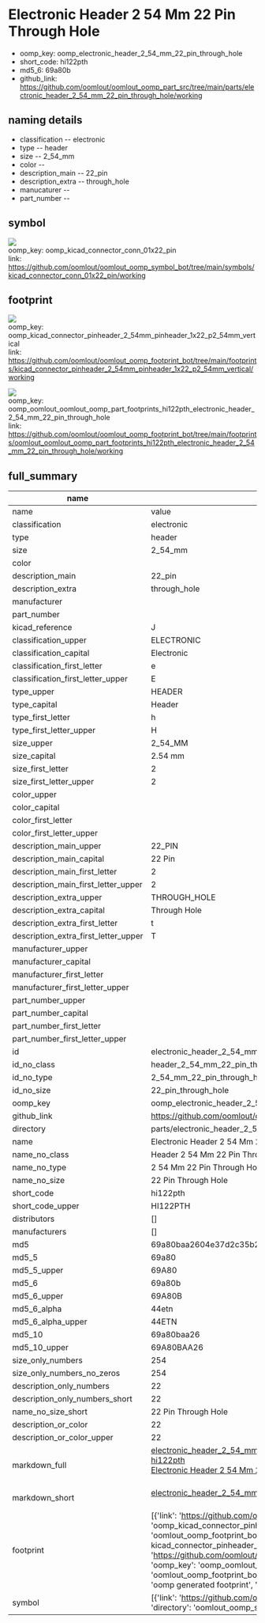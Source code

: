 # Electronic Header 2 54 Mm 22 Pin Through Hole

  
* oomp_key: oomp_electronic_header_2_54_mm_22_pin_through_hole 
* short_code: hi122pth
* md5_6: 69a80b  
* github_link: https://github.com/oomlout/oomlout_oomp_part_src/tree/main/parts/electronic_header_2_54_mm_22_pin_through_hole/working  
## naming details
* classification -- electronic
* type -- header
* size -- 2_54_mm
* color -- 
* description_main -- 22_pin
* description_extra -- through_hole
* manucaturer -- 
* part_number -- 



## symbol

![](symbol/{index}/working/working_600.png)  
oomp_key: oomp_kicad_connector_conn_01x22_pin  
link: https://github.com/oomlout/oomlout_oomp_symbol_bot/tree/main/symbols/kicad_connector_conn_01x22_pin/working  

## footprint

![](footprint/{index}/working/working_600.png)  
oomp_key: oomp_kicad_connector_pinheader_2_54mm_pinheader_1x22_p2_54mm_vertical  
link: https://github.com/oomlout/oomlout_oomp_footprint_bot/tree/main/footprints/kicad_connector_pinheader_2_54mm_pinheader_1x22_p2_54mm_vertical/working  

![](footprint/{index}/working/working_600.png)  
oomp_key: oomp_oomlout_oomlout_oomp_part_footprints_hi122pth_electronic_header_2_54_mm_22_pin_through_hole  
link: https://github.com/oomlout/oomlout_oomp_footprint_bot/tree/main/footprints/oomlout_oomlout_oomp_part_footprints_hi122pth_electronic_header_2_54_mm_22_pin_through_hole/working  

## full_summary
| name | value | 
| --- | --- | 
| name | value | 
| classification | electronic | 
| type | header | 
| size | 2_54_mm | 
| color |  | 
| description_main | 22_pin | 
| description_extra | through_hole | 
| manufacturer |  | 
| part_number |  | 
| kicad_reference | J | 
| classification_upper | ELECTRONIC | 
| classification_capital | Electronic | 
| classification_first_letter | e | 
| classification_first_letter_upper | E | 
| type_upper | HEADER | 
| type_capital | Header | 
| type_first_letter | h | 
| type_first_letter_upper | H | 
| size_upper | 2_54_MM | 
| size_capital | 2.54 mm | 
| size_first_letter | 2 | 
| size_first_letter_upper | 2 | 
| color_upper |  | 
| color_capital |  | 
| color_first_letter |  | 
| color_first_letter_upper |  | 
| description_main_upper | 22_PIN | 
| description_main_capital | 22 Pin | 
| description_main_first_letter | 2 | 
| description_main_first_letter_upper | 2 | 
| description_extra_upper | THROUGH_HOLE | 
| description_extra_capital | Through Hole | 
| description_extra_first_letter | t | 
| description_extra_first_letter_upper | T | 
| manufacturer_upper |  | 
| manufacturer_capital |  | 
| manufacturer_first_letter |  | 
| manufacturer_first_letter_upper |  | 
| part_number_upper |  | 
| part_number_capital |  | 
| part_number_first_letter |  | 
| part_number_first_letter_upper |  | 
| id | electronic_header_2_54_mm_22_pin_through_hole | 
| id_no_class | header_2_54_mm_22_pin_through_hole | 
| id_no_type | 2_54_mm_22_pin_through_hole | 
| id_no_size | 22_pin_through_hole | 
| oomp_key | oomp_electronic_header_2_54_mm_22_pin_through_hole | 
| github_link | https://github.com/oomlout/oomlout_oomp_part_src/tree/main/parts/electronic_header_2_54_mm_22_pin_through_hole/working | 
| directory | parts/electronic_header_2_54_mm_22_pin_through_hole | 
| name | Electronic Header 2 54 Mm 22 Pin Through Hole | 
| name_no_class | Header 2 54 Mm 22 Pin Through Hole | 
| name_no_type | 2 54 Mm 22 Pin Through Hole | 
| name_no_size | 22 Pin Through Hole | 
| short_code | hi122pth | 
| short_code_upper | HI122PTH | 
| distributors | [] | 
| manufacturers | [] | 
| md5 | 69a80baa2604e37d2c35b210adbf2b0e | 
| md5_5 | 69a80 | 
| md5_5_upper | 69A80 | 
| md5_6 | 69a80b | 
| md5_6_upper | 69A80B | 
| md5_6_alpha | 44etn | 
| md5_6_alpha_upper | 44ETN | 
| md5_10 | 69a80baa26 | 
| md5_10_upper | 69A80BAA26 | 
| size_only_numbers | 254 | 
| size_only_numbers_no_zeros | 254 | 
| description_only_numbers | 22 | 
| description_only_numbers_short | 22 | 
| name_no_size_short | 22 Pin Through Hole | 
| description_or_color | 22 | 
| description_or_color_upper | 22 | 
| markdown_full | [electronic_header_2_54_mm_22_pin_through_hole](https://github.com/oomlout/oomlout_oomp_part_src/tree/main/parts/electronic_header_2_54_mm_22_pin_through_hole/working)<br>[hi122pth](https://github.com/oomlout/oomlout_oomp_part_src/tree/main/parts/electronic_header_2_54_mm_22_pin_through_hole/working)<br>[Electronic Header 2 54 Mm 22 Pin Through Hole](https://github.com/oomlout/oomlout_oomp_part_src/tree/main/parts/electronic_header_2_54_mm_22_pin_through_hole/working)<br><br> | 
| markdown_short | [electronic_header_2_54_mm_22_pin_through_hole](https://github.com/oomlout/oomlout_oomp_part_src/tree/main/parts/electronic_header_2_54_mm_22_pin_through_hole/working)<br><br> | 
| footprint | [{'link': 'https://github.com/oomlout/oomlout_oomp_footprint_bot/tree/main/foootprntss/kicad_connector_pinheader_2_54mm_pinheader_1x22_p2_54mm_vertical', 'oomp_key': 'oomp_kicad_connector_pinheader_2_54mm_pinheader_1x22_p2_54mm_vertical', 'directory': 'oomlout_oomp_footprint_bot/footprints/kicad_connector_pinheader_2_54mm_pinheader_1x22_p2_54mm_vertical//working/working.kicad_mod', 'note': 'source footprint kicad_connector_pinheader_2_54mm_pinheader_1x22_p2_54mm_vertical', 'index': 0}, {'link': 'https://github.com/oomlout/oomlout_oomp_footprint_bot/tree/main/foootprntss/oomlout_oomlout_oomp_part_footprints_hi122pth_electronic_header_2_54_mm_22_pin_through_hole', 'oomp_key': 'oomp_oomlout_oomlout_oomp_part_footprints_hi122pth_electronic_header_2_54_mm_22_pin_through_hole', 'directory': 'oomlout_oomp_footprint_bot/footprints/oomlout_oomlout_oomp_part_footprints_hi122pth_electronic_header_2_54_mm_22_pin_through_hole//working/working.kicad_mod', 'note': 'oomp generated footprint', 'index': 1}] | 
| symbol | [{'link': 'https://github.com/oomlout/oomlout_oomp_symbol_bot/tree/main/symbols/kicad_connector_conn_01x22_pin', 'oomp_key': 'oomp_kicad_connector_conn_01x22_pin', 'directory': 'oomlout_oomp_symbol_bot/symbols/kicad_connector_conn_01x22_pin//working/working.kicad_sym', 'index': 0}] | 
